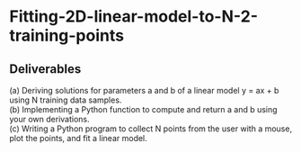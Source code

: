 # Fitting-2D-linear-model-to-N-2-training-points
## Deliverables 
(a) Deriving solutions for parameters a and b of a linear model y = ax + b using N training data samples.   
(b) Implementing a Python function to compute and return a and b using your own derivations.   
(c) Writing a Python program to collect N points from the user with a mouse, plot the points, and fit a linear model.
